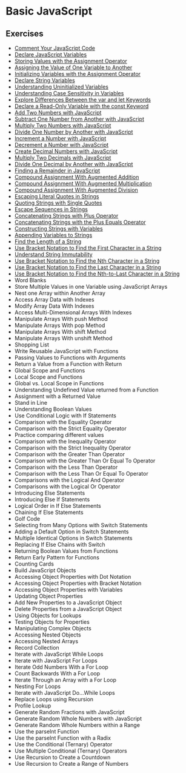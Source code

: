 # Basic JavaScript

## Exercises
- [Comment Your JavaScript Code](https://github.com/karan-cheema/FreeCodeCamp.org/blob/main/JavaScript%20Algorithms%20and%20Data%20Structures/Basic%20Javascript/comment.js)
- [Declare JavaScript Variables](https://github.com/karan-cheema/FreeCodeCamp.org/blob/main/JavaScript%20Algorithms%20and%20Data%20Structures/Basic%20Javascript/Declare%20JavaScript%20Variables.js)
- [Storing Values with the Assignment Operator](https://github.com/karan-cheema/FreeCodeCamp.org/blob/main/JavaScript%20Algorithms%20and%20Data%20Structures/Basic%20Javascript/Storing%20Values%20with%20the%20Assignment%20Operator.js)
- [Assigning the Value of One Variable to Another](https://github.com/karan-cheema/FreeCodeCamp.org/blob/main/JavaScript%20Algorithms%20and%20Data%20Structures/Basic%20Javascript/Assigning%20the%20Value%20of%20One%20Variable%20to%20Another.js)
- [Initializing Variables with the Assignment Operator](https://github.com/karan-cheema/FreeCodeCamp.org/blob/main/JavaScript%20Algorithms%20and%20Data%20Structures/Basic%20Javascript/Initializing%20Variables%20with%20the%20Assignment%20Operator.js)
- [Declare String Variables](https://github.com/karan-cheema/FreeCodeCamp.org/blob/main/JavaScript%20Algorithms%20and%20Data%20Structures/Basic%20Javascript/Declare%20String%20Variables.js)
- [Understanding Uninitialized Variables](https://github.com/karan-cheema/FreeCodeCamp.org/blob/main/JavaScript%20Algorithms%20and%20Data%20Structures/Basic%20Javascript/Understanding%20Uninitialized%20Variables.js)
- [Understanding Case Sensitivity in Variables](https://github.com/karan-cheema/FreeCodeCamp.org/blob/main/JavaScript%20Algorithms%20and%20Data%20Structures/Basic%20Javascript/Understanding%20Case%20Sensitivity%20in%20Variables.js)
- [Explore Differences Between the var and let Keywords](https://github.com/karan-cheema/FreeCodeCamp.org/blob/main/JavaScript%20Algorithms%20and%20Data%20Structures/Basic%20Javascript/Explore%20Differences%20Between%20the%20var%20and%20let%20Keywords.js)
- [Declare a Read-Only Variable with the const Keyword](https://github.com/karan-cheema/FreeCodeCamp.org/blob/main/JavaScript%20Algorithms%20and%20Data%20Structures/Basic%20Javascript/Declare%20a%20Read-Only%20Variable%20with%20the%20const%20Keyword.js)
- [Add Two Numbers with JavaScript](https://github.com/karan-cheema/FreeCodeCamp.org/blob/main/JavaScript%20Algorithms%20and%20Data%20Structures/Basic%20Javascript/Add%20Two%20Numbers%20with%20JavaScript.js)
- [Subtract One Number from Another with JavaScript](https://github.com/karan-cheema/FreeCodeCamp.org/blob/main/JavaScript%20Algorithms%20and%20Data%20Structures/Basic%20Javascript/Subtract%20One%20Number%20from%20Another%20with%20JavaScript.js)
- [Multiply Two Numbers with JavaScript](https://github.com/karan-cheema/FreeCodeCamp.org/blob/main/JavaScript%20Algorithms%20and%20Data%20Structures/Basic%20Javascript/Multiply%20Two%20Numbers%20with%20JavaScript.js)
- [Divide One Number by Another with JavaScript](https://github.com/karan-cheema/FreeCodeCamp.org/blob/main/JavaScript%20Algorithms%20and%20Data%20Structures/Basic%20Javascript/Divide%20One%20Number%20by%20Another%20with%20JavaScript.js)
- [Increment a Number with JavaScript](https://github.com/karan-cheema/FreeCodeCamp.org/blob/main/JavaScript%20Algorithms%20and%20Data%20Structures/Basic%20Javascript/Increment%20a%20Number%20with%20JavaScript.js)
- [Decrement a Number with JavaScript](https://github.com/karan-cheema/FreeCodeCamp.org/blob/main/JavaScript%20Algorithms%20and%20Data%20Structures/Basic%20Javascript/Decrement%20a%20Number%20with%20JavaScript.js)
- [Create Decimal Numbers with JavaScript](https://github.com/karan-cheema/FreeCodeCamp.org/blob/main/JavaScript%20Algorithms%20and%20Data%20Structures/Basic%20Javascript/Create%20Decimal%20Numbers%20with%20JavaScript.js)
- [Multiply Two Decimals with JavaScript](https://github.com/karan-cheema/FreeCodeCamp.org/blob/main/JavaScript%20Algorithms%20and%20Data%20Structures/Basic%20Javascript/Multiply%20Two%20Numbers%20with%20JavaScript.js)
- [Divide One Decimal by Another with JavaScript](https://github.com/karan-cheema/FreeCodeCamp.org/blob/main/JavaScript%20Algorithms%20and%20Data%20Structures/Basic%20Javascript/Divide%20One%20Decimal%20by%20Another%20with%20JavaScript.js)
- [Finding a Remainder in JavaScript](https://github.com/karan-cheema/FreeCodeCamp.org/blob/main/JavaScript%20Algorithms%20and%20Data%20Structures/Basic%20Javascript/Finding%20a%20Remainder%20in%20JavaScript.js)
- [Compound Assignment With Augmented Addition](https://github.com/karan-cheema/FreeCodeCamp.org/blob/main/JavaScript%20Algorithms%20and%20Data%20Structures/Basic%20Javascript/Compound%20Assignment%20With%20Augmented%20Addition.js)
- [Compound Assignment With Augmented Multiplication](https://github.com/karan-cheema/FreeCodeCamp.org/blob/main/JavaScript%20Algorithms%20and%20Data%20Structures/Basic%20Javascript/Compound%20Assignment%20With%20Augmented%20Multiplication.js)
- [Compound Assignment With Augmented Division](https://github.com/karan-cheema/FreeCodeCamp.org/blob/main/JavaScript%20Algorithms%20and%20Data%20Structures/Basic%20Javascript/Compound%20Assignment%20With%20Augmented%20Division.js)
- [Escaping Literal Quotes in Strings](https://github.com/karan-cheema/FreeCodeCamp.org/blob/main/JavaScript%20Algorithms%20and%20Data%20Structures/Basic%20Javascript/Escaping%20Literal%20Quotes%20in%20Strings.js)
- [Quoting Strings with Single Quotes](https://github.com/karan-cheema/FreeCodeCamp.org/blob/main/JavaScript%20Algorithms%20and%20Data%20Structures/Basic%20Javascript/Quoting%20Strings%20with%20Single%20Quotes.js)
- [Escape Sequences in Strings](https://github.com/karan-cheema/FreeCodeCamp.org/blob/main/JavaScript%20Algorithms%20and%20Data%20Structures/Basic%20Javascript/Escape%20Sequences%20in%20Strings.js)
- [Concatenating Strings with Plus Operator](https://github.com/karan-cheema/FreeCodeCamp.org/blob/main/JavaScript%20Algorithms%20and%20Data%20Structures/Basic%20Javascript/Concatenating%20Strings%20with%20Plus%20Operator.js)
- [Concatenating Strings with the Plus Equals Operator](https://github.com/karan-cheema/FreeCodeCamp.org/blob/main/JavaScript%20Algorithms%20and%20Data%20Structures/Basic%20Javascript/Concatenating%20Strings%20with%20the%20Plus%20Equals%20Operator.js)
- [Constructing Strings with Variables](https://github.com/karan-cheema/FreeCodeCamp.org/blob/main/JavaScript%20Algorithms%20and%20Data%20Structures/Basic%20Javascript/Constructing%20Strings%20with%20Variables.js)
- [Appending Variables to Strings](https://github.com/karan-cheema/FreeCodeCamp.org/blob/main/JavaScript%20Algorithms%20and%20Data%20Structures/Basic%20Javascript/Appending%20Variables%20to%20Strings.js)
- [Find the Length of a String](https://github.com/karan-cheema/FreeCodeCamp.org/blob/main/JavaScript%20Algorithms%20and%20Data%20Structures/Basic%20Javascript/Find%20the%20Length%20of%20a%20String.js)
- [Use Bracket Notation to Find the First Character in a String](https://github.com/karan-cheema/FreeCodeCamp.org/blob/main/JavaScript%20Algorithms%20and%20Data%20Structures/Basic%20Javascript)
- [Understand String Immutability](https://github.com/karan-cheema/FreeCodeCamp.org/blob/main/JavaScript%20Algorithms%20and%20Data%20Structures/Basic%20Javascript/Understand%20String%20Immutability.js)
- [Use Bracket Notation to Find the Nth Character in a String](https://github.com/karan-cheema/FreeCodeCamp.org/blob/main/JavaScript%20Algorithms%20and%20Data%20Structures/Basic%20Javascript/Use%20Bracket%20Notation%20to%20Find%20the%20Nth%20Character%20in%20a%20String.js)
- [Use Bracket Notation to Find the Last Character in a String](https://github.com/karan-cheema/FreeCodeCamp.org/blob/main/JavaScript%20Algorithms%20and%20Data%20Structures/Basic%20Javascript/Use%20Bracket%20Notation%20to%20Find%20the%20Last%20Character%20in%20a%20String.js)
- [Use Bracket Notation to Find the Nth-to-Last Character in a String](https://github.com/karan-cheema/FreeCodeCamp.org/blob/main/JavaScript%20Algorithms%20and%20Data%20Structures/Basic%20Javascript/Use%20Bracket%20Notation%20to%20Find%20the%20Nth-to-Last%20Character%20in%20a%20String.js)
- Word Blanks
- Store Multiple Values in one Variable using JavaScript Arrays
- Nest one Array within Another Array
- Access Array Data with Indexes
- Modify Array Data With Indexes
- Access Multi-Dimensional Arrays With Indexes
- Manipulate Arrays With push Method
- Manipulate Arrays With pop Method
- Manipulate Arrays With shift Method
- Manipulate Arrays With unshift Method
- Shopping List
- Write Reusable JavaScript with Functions
- Passing Values to Functions with Arguments
- Return a Value from a Function with Return
- Global Scope and Functions
- Local Scope and Functions
- Global vs. Local Scope in Functions
- Understanding Undefined Value returned from a Function
- Assignment with a Returned Value
- Stand in Line
- Understanding Boolean Values
- Use Conditional Logic with If Statements
- Comparison with the Equality Operator
- Comparison with the Strict Equality Operator
- Practice comparing different values
- Comparison with the Inequality Operator
- Comparison with the Strict Inequality Operator
- Comparison with the Greater Than Operator
- Comparison with the Greater Than Or Equal To Operator
- Comparison with the Less Than Operator
- Comparison with the Less Than Or Equal To Operator
- Comparisons with the Logical And Operator
- Comparisons with the Logical Or Operator
- Introducing Else Statements
- Introducing Else If Statements
- Logical Order in If Else Statements
- Chaining If Else Statements
- Golf Code
- Selecting from Many Options with Switch Statements
- Adding a Default Option in Switch Statements
- Multiple Identical Options in Switch Statements
- Replacing If Else Chains with Switch
- Returning Boolean Values from Functions
- Return Early Pattern for Functions
- Counting Cards
- Build JavaScript Objects
- Accessing Object Properties with Dot Notation
- Accessing Object Properties with Bracket Notation
- Accessing Object Properties with Variables
- Updating Object Properties
- Add New Properties to a JavaScript Object
- Delete Properties from a JavaScript Object
- Using Objects for Lookups
- Testing Objects for Properties
- Manipulating Complex Objects
- Accessing Nested Objects
- Accessing Nested Arrays
- Record Collection
- Iterate with JavaScript While Loops
- Iterate with JavaScript For Loops
- Iterate Odd Numbers With a For Loop
- Count Backwards With a For Loop
- Iterate Through an Array with a For Loop
- Nesting For Loops
- Iterate with JavaScript Do...While Loops
- Replace Loops using Recursion
- Profile Lookup
- Generate Random Fractions with JavaScript
- Generate Random Whole Numbers with JavaScript
- Generate Random Whole Numbers within a Range
- Use the parseInt Function
- Use the parseInt Function with a Radix
- Use the Conditional (Ternary) Operator
- Use Multiple Conditional (Ternary) Operators
- Use Recursion to Create a Countdown
- Use Recursion to Create a Range of Numbers
